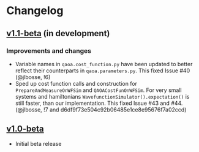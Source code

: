 # Changelog

## [v1.1-beta](https://gitlab.com/entropica/entropica_qaoa/tree/dev) (in development)

### Improvements and changes
- Variable names in `qaoa.cost_function.py` have been updated to better reflect
  their counterparts in `qaoa.parameters.py`. This fixed Issue #40 
  (@jlbosse, !6)
- Sped up cost function calls and construction for `PrepareAndMeasureOnWFSim`
  and `QAOACostFunOnWFSim`. For very small systems and hamiltonians
  `WavefunctionSimulator().expectation()` is still faster, than our implementation. This fixed Issue #43 and #44.
  (@jlbosse, !7 and d6df9f73e504c92b06485e1ce8e95676f7a02ccd)


## [v1.0-beta](https://github.com/entropicalabs/entropica_qaoa/releases/tag/1.0)

- Initial beta release

